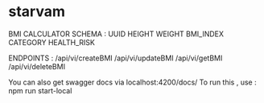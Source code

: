 # starvam

BMI CALCULATOR 
SCHEMA : 
  UUID
  HEIGHT
  WEIGHT
  BMI_INDEX
  CATEGORY
  HEALTH_RISK
  
ENDPOINTS :
  /api/vi/createBMI
  /api/vi/updateBMI
  /api/vi/getBMI
  /api/vi/deleteBMI
  
You can also get swagger docs via localhost:4200/docs/
To run this , use : npm run start-local

